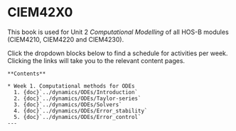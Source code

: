 # CIEM42X0

This book is used for Unit 2 *Computational Modelling* of all HOS-B modules (CIEM4210, CIEM4220 and CIEM4230).

Click the dropdown blocks below to find a schedule for activities per week. Clicking the links will take you to the relevant content pages.

```{dropdown} Week 1
**Contents**

* Week 1. Computational methods for ODEs  
  1. {doc}`../dynamics/ODEs/Introduction`
  2. {doc}`../dynamics/ODEs/Taylor-series`
  3. {doc}`../dynamics/ODEs/Solvers`
  4. {doc}`../dynamics/ODEs/Error_stability`
  5. {doc}`../dynamics/ODEs/Error_control`
---
